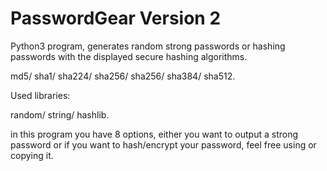 # PasswordGear Version 2
Python3 program, generates random strong passwords or hashing passwords with the displayed secure hashing algorithms.

md5/ 
 sha1/ 
 sha224/
 sha256/ 
 sha256/
 sha384/ 
 sha512.
 
Used libraries:

random/
 string/
 hashlib.

in this program you have 8 options, either you want to output a strong password or if you want to hash/encrypt your password,
feel free using or copying it.
